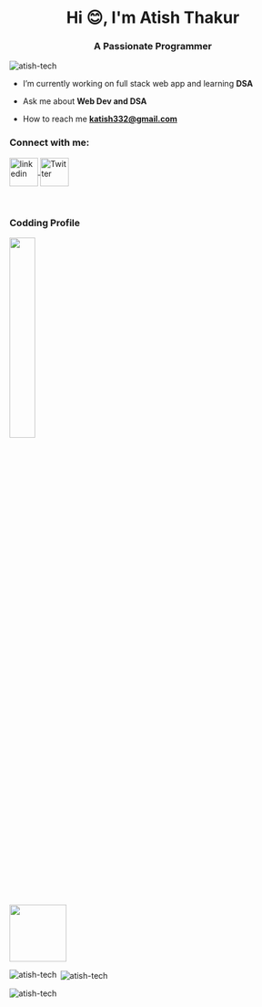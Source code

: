 <h1 align="center">Hi 😊, I'm Atish Thakur</h1> 
<h3 align="center">A Passionate Programmer</h3>  

<p align="left"> <img  src="https://komarev.com/ghpvc/?username=atish-tech&label=Profile%20views&color=0e75b6&style=flat" alt="atish-tech" /> </p>

-  I’m currently working on full stack web app and learning **DSA**
 
-  Ask me about **Web Dev and DSA**
 
-  How to reach me **katish332@gmail.com**

<h3 align="left">Connect with me:</h3>
<p align="left">

<a href="https://www.linkedin.com/in/raj-aatish-8b54241b2/" target="blank">
<img align="center" src="https://t0.gstatic.com/images?q=tbn:ANd9GcRMCA3j2A8hfLl9p5UAU5nd9lvqLlNZvqoU4xOsZ192uH4IYS6X" alt="linkedin" height="50" width="50"/>
 </a>

 <a href="https://twitter.com/raj_Aatish_" target="blank">
<img align="center" src="https://img.freepik.com/free-icon/twitter_318-674515.jpg?w=2000" alt="Twitter" height="50" width="50"/>
 </a>
  
 
</p>
<br>
 
<h3 align="left">Codding Profile</h3>
<p align="left">
<a href="https://leetcode.com/raj_aatish_/">
<img align="center" src="https://assets.leetcode.com/static_assets/public/webpack_bundles/images/logo-dark.e99485d9b.svg" height="30% width="40"/>
</a>
 
<br>
<a href="https://auth.geeksforgeeks.org/user/aatish__/practice" >
<img align="center" src="https://media.geeksforgeeks.org/gfg-gg-logo.svg" height="100" width="100" />
</a>
</p>




<img align="left" src="https://github-readme-stats.vercel.app/api/top-langs?username=atish-tech&show_icons=true&locale=en&layout=compact" alt="atish-tech" /></p>

<p>&nbsp;<img align="center" src="https://github-readme-stats.vercel.app/api?username=atish-tech&show_icons=true&locale=en" alt="atish-tech" /></p>

<p><img align="center" src="https://github-readme-streak-stats.herokuapp.com/?user=atish-tech&" alt="atish-tech" /></p>
